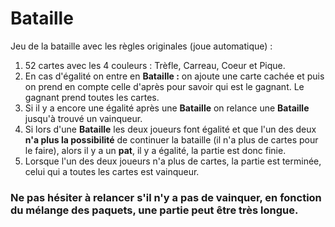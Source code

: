 # Bataille
Jeu de la bataille avec les règles originales (joue automatique) :

1. 52 cartes avec les 4 couleurs : Trèfle, Carreau, Coeur et Pique.
2. En cas d'égalité on entre en **Bataille :** on ajoute une carte cachée et puis on prend en compte celle d'après pour savoir qui est le gagnant. Le gagnant prend toutes les cartes.
3. Si il y a encore une égalité après une **Bataille** on relance une **Bataille** jusqu'à trouvé un vainqueur.
4. Si lors d'une **Bataille** les deux joueurs font égalité et que l'un des deux **n'a plus la possibilité** de continuer la bataille (il n'a plus de cartes pour le faire), alors il y a un **pat**, il y a égalité, la partie est donc finie.
5. Lorsque l'un des deux joueurs n'a plus de cartes, la partie est terminée, celui qui a toutes les cartes est vainqueur.

### Ne pas hésiter à relancer s'il n'y a pas de vainquer, en fonction du mélange des paquets, une partie peut être très longue.

